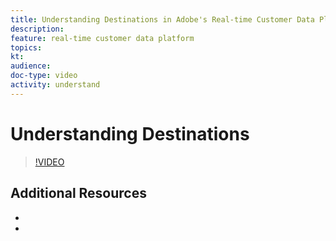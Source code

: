 ```yaml
---
title: Understanding Destinations in Adobe's Real-time Customer Data Platform (RTCDP)
description: 
feature: real-time customer data platform
topics:
kt: 
audience: 
doc-type: video
activity: understand
---
```


# Understanding Destinations


>[!VIDEO]()

## Additional Resources

* []()
* []()

